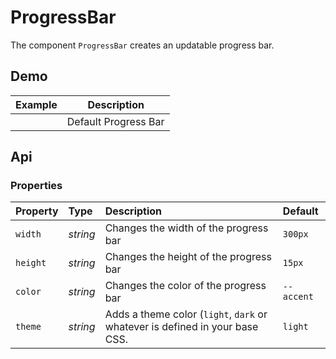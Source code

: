 # ProgressBar
The component `ProgressBar` creates an updatable progress bar.

## Demo

<table class="example">
  <thead>
    <tr>
      <th>Example</th>
      <th>Description</th>
    </tr>
  </thead>
  <tbody>
    <tr>
      <td><progress-bar></progress-bar></td>
      <td>
          Default Progress Bar
      </td>
    </tr>
  </tbody>
</table>

## Api

### Properties

| Property | Type | Description | Default |
| :--- | :--- | :--- | :--- |
| `width` | *string* | Changes the width of the progress bar | `300px` |
| `height` | *string* | Changes the height of the progress bar | `15px` |
| `color` | *string* | Changes the color of the progress bar | `--accent` |
| `theme` | *string* | Adds a theme color (`light`, `dark` or whatever is defined in your base CSS. | `light` |
